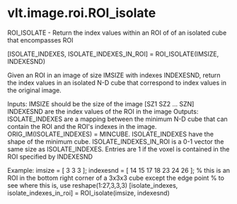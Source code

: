 # vlt.image.roi.ROI_isolate

  ROI_ISOLATE - Return the index values within an ROI of of an isolated cube that encompasses ROI
 
  [ISOLATE_INDEXES, ISOLATE_INDEXES_IN_ROI] = ROI_ISOLATE(IMSIZE, INDEXESND)
 
  Given an ROI in an image of size IMSIZE with indexes INDEXESND, return the index values in
  an isolated N-D cube that correspond to index values in the original image.
 
  Inputs:
    IMSIZE should be the size of the image [SZ1 SZ2 ... SZN]
    INDEXESND are the index values of the ROI in the image
  Outputs:
    ISOLATE_INDEXES are a mapping between the minimum N-D cube that can
       contain the ROI and the ROI's indexes in the image. ORIG_IM(ISOLATE_INDEXES) = MINCUBE.
       ISOLATE_INDEXES have the shape of the minimum cube.
    ISOLATE_INDEXES_IN_ROI is a 0-1 vector the same size as ISOLATE_INDEXES. Entries are 1 if
       the voxel is contained in the ROI specified by INDEXESND
 
   Example:
         imsize = [ 3 3 3 ];
         indexesnd = [ 14 15 17 18 23 24 26 ];
            % this is an ROI in the bottom right corner of a 3x3x3 cube except the edge point
            % to see where this is, use reshape(1:27,3,3,3)
         [isolate_indexes, isolate_indexes_in_roi] = ROI_isolate(imsize, indexesnd)
